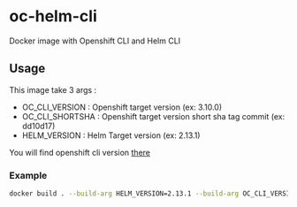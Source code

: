 # oc-helm-cli
Docker image with Openshift CLI and Helm CLI


## Usage 

This image take 3 args : 
* OC_CLI_VERSION : Openshift target version (ex: 3.10.0) 
* OC_CLI_SHORTSHA : Openshift target version short sha tag commit (ex: dd10d17)
* HELM_VERSION : Helm Target version (ex: 2.13.1)

You will find openshift cli version [there](https://github.com/openshift/origin/releases)

### Example
```bash
docker build . --build-arg HELM_VERSION=2.13.1 --build-arg OC_CLI_VERSION=3.10.0 --build-arg OC_CLI_SHORTSHA=dd10d17
```